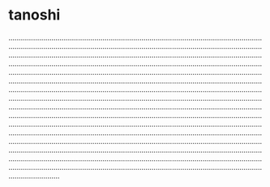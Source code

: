 # tanoshi
.........................................................................................................................................................................................................................................................................................................................................................................................................................................................................................................................................................................................................................................................................................................................................................................................................................................................................................................................................................................................................................................................................................................................................................................................................................................................................................................................................................................................................................................................................................................................................................................................................................................................................................................................................................................................................................................................................................................................................................................................................................................................................................